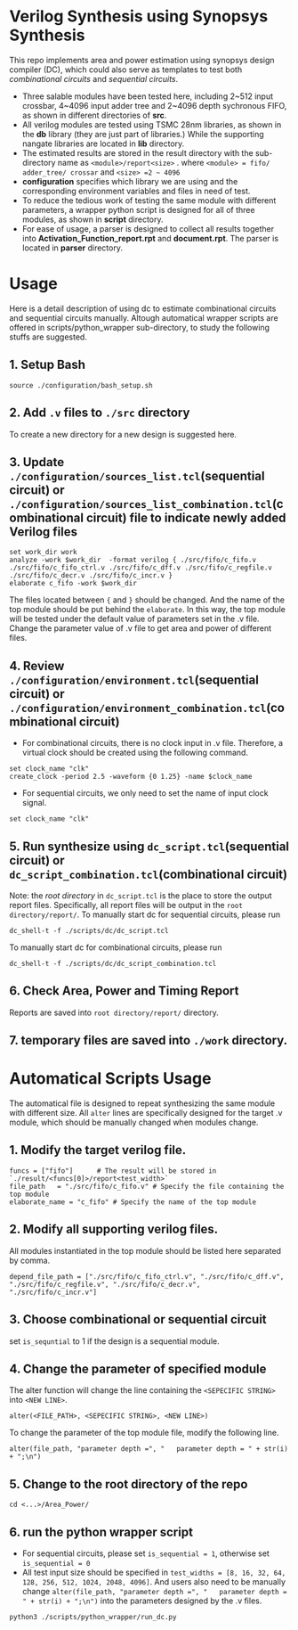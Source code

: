 # Verilog Synthesis using Synopsys Synthesis

This repo implements area and power estimation using synopsys design compiler (DC), which could also serve as templates to test both *combinational circuits* and *sequential circuits*. 

- Three salable modules have been tested here, including 2~512 input crossbar, 4~4096 input adder tree and 2~4096 depth sychronous FIFO, as shown in different directories of **src**.
- All verilog modules are tested using TSMC 28nm libraries, as shown in the **db** library (they are just part of libraries.) While the supporting nangate libraries are located in **lib** directory.
- The estimated results are stored in the result directory with the sub-directory name as ```<module>/report<size>``` . where ```<module> = fifo/ adder_tree/ crossar``` and ```<size> =2 ~ 4096```
- **configuration** specifies which library we are using and the corresponding environment variables and files in need of test.
- To reduce the tedious work of testing the same module with different parameters, a wrapper python script is designed for all of three modules, as shown in **script** directory.
- For ease of usage, a parser is designed to collect all results together into **Activation_Function_report.rpt** and **document.rpt**. The parser is located in **parser** directory.

# Usage
Here is a detail description of using dc to estimate combinational circuits and sequential circuits manually.
Altough automatical wrapper scripts are offered in scripts/python_wrapper sub-directory, to study the following stuffs are suggested.

## 1. Setup Bash
```
source ./configuration/bash_setup.sh
```

## 2. Add `.v` files to `./src` directory
To create a new directory for a new design is suggested here.

## 3. Update `./configuration/sources_list.tcl`(sequential circuit) or  `./configuration/sources_list_combination.tcl`(combinational circuit) file to indicate newly added Verilog files
```
set work_dir work
analyze -work $work_dir  -format verilog { ./src/fifo/c_fifo.v ./src/fifo/c_fifo_ctrl.v ./src/fifo/c_dff.v ./src/fifo/c_regfile.v ./src/fifo/c_decr.v ./src/fifo/c_incr.v }
elaborate c_fifo -work $work_dir
```
The files located between ```{``` and ```}``` should be changed. And the name of the top module should be put behind the ```elaborate```. In this way, the top module will be tested under the default value of parameters set in the .v file. Change the parameter value of .v file to get area and power of different files.

## 4. Review `./configuration/environment.tcl`(sequential circuit) or `./configuration/environment_combination.tcl`(combinational circuit)
- For combinational circuits, there is no clock input in .v file. Therefore, a virtual clock should be created using the following command.
```
set clock_name "clk"
create_clock -period 2.5 -waveform {0 1.25} -name $clock_name
```

- For sequential circuits, we only need to set the name of input clock signal.
```
set clock_name "clk"
```

## 5. Run synthesize using `dc_script.tcl`(sequential circuit) or `dc_script_combination.tcl`(combinational circuit)
Note: the *root directory* in `dc_script.tcl` is the place to store the output report files. Specifically, all report files will be output in the `root directory/report/`.
To manually start dc for sequential circuits, please run
```
dc_shell-t -f ./scripts/dc/dc_script.tcl
```

To manually start dc for combinational circuits, please run
```
dc_shell-t -f ./scripts/dc/dc_script_combination.tcl
```

## 6. Check Area, Power and Timing Report
Reports are saved into `root directory/report/` directory.

## 7. temporary files are saved into `./work` directory.

# Automatical Scripts Usage
The automatical file is designed to repeat synthesizing the same module with different size. All `alter` lines are specifically designed for the target .v module, which should be manually changed when modules change.
## 1. Modify the target verilog file.
```
funcs = ["fifo"]      # The result will be stored in `./result/<funcs[0]>/report<test_width>`
file_path   = "./src/fifo/c_fifo.v" # Specify the file containing the top module 
elaborate_name = "c_fifo" # Specify the name of the top module

```

## 2. Modify all supporting verilog files.
All modules instantiated in the top module should be listed here separated by comma.
```
depend_file_path = ["./src/fifo/c_fifo_ctrl.v", "./src/fifo/c_dff.v", "./src/fifo/c_regfile.v", "./src/fifo/c_decr.v", "./src/fifo/c_incr.v"]
```

## 3. Choose combinational or sequential circuit
set `is_sequntial` to 1 if the design is a sequential module.

## 4. Change the parameter of specified module
The alter function will change the line containing the `<SEPECIFIC STRING>` into `<NEW LINE>`. 

```
alter(<FILE_PATH>, <SEPECIFIC STRING>, <NEW LINE>)
```
To change the parameter of the top module file, modify the following line.
```
alter(file_path, "parameter depth =", "   parameter depth = " + str(i) + ";\n")
```

## 5. Change to the root directory of the repo 
```
cd <...>/Area_Power/
```

## 6. run the python wrapper script
- For sequential circuits, please set `is_sequential = 1`, otherwise set `is_sequential = 0`
- All test input size should be specified in `test_widths = [8, 16, 32, 64, 128, 256, 512, 1024, 2048, 4096]`. And users also need to be manually change `alter(file_path, "parameter depth =", "   parameter depth = " + str(i) + ";\n")` into the parameters designed by the .v files.
```
python3 ./scripts/python_wrapper/run_dc.py
```
